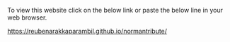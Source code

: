 To view this website click on the below link or paste the below line in your web browser.

https://reubenarakkaparambil.github.io/normantribute/
